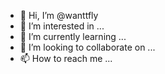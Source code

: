- 👋 Hi, I’m @wanttfly
- 👀 I’m interested in ...
- 🌱 I’m currently learning ...
- 💞️ I’m looking to collaborate on ...
- 📫 How to reach me ...

<!---
wanttfly/wanttfly is a ✨ special ✨ repository because its `README.md` (this file) appears on your GitHub profile.
You can click the Preview link to take a look at your changes.
--->
